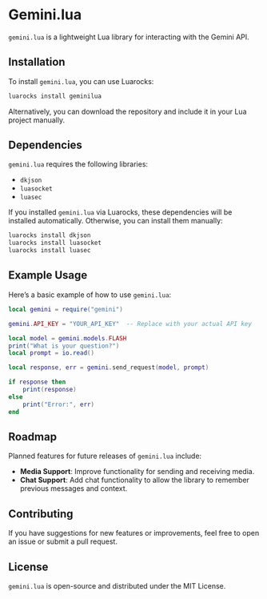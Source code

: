 # Gemini.lua

`gemini.lua` is a lightweight Lua library for interacting with the Gemini API.

## Installation

To install `gemini.lua`, you can use Luarocks:

```sh
luarocks install geminilua
```

Alternatively, you can download the repository and include it in your Lua project manually.

## Dependencies

`gemini.lua` requires the following libraries:

- `dkjson`
- `luasocket`
- `luasec`

If you installed `gemini.lua` via Luarocks, these dependencies will be installed automatically. Otherwise, you can install them manually:

```sh
luarocks install dkjson
luarocks install luasocket
luarocks install luasec
```

## Example Usage

Here’s a basic example of how to use `gemini.lua`:

```lua
local gemini = require("gemini")

gemini.API_KEY = "YOUR_API_KEY"  -- Replace with your actual API key

local model = gemini.models.FLASH
print("What is your question?")
local prompt = io.read()

local response, err = gemini.send_request(model, prompt)

if response then
    print(response)
else
    print("Error:", err)
end
```

## Roadmap

Planned features for future releases of `gemini.lua` include:
- **Media Support**: Improve functionality for sending and receiving media.
- **Chat Support**: Add chat functionality to allow the library to remember previous messages and context.

## Contributing

If you have suggestions for new features or improvements, feel free to open an issue or submit a pull request.

## License

`gemini.lua` is open-source and distributed under the MIT License.

